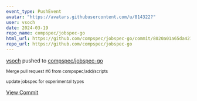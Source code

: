```yaml
---
event_type: PushEvent
avatar: "https://avatars.githubusercontent.com/u/814322?"
user: vsoch
date: 2024-03-19
repo_name: compspec/jobspec-go
html_url: https://github.com/compspec/jobspec-go/commit/8020a01a65da42124cfc695ad4222325dd2a1f77
repo_url: https://github.com/compspec/jobspec-go
---
```


<a href='https://github.com/vsoch' target='_blank'>vsoch</a> pushed to <a href='https://github.com/compspec/jobspec-go' target='_blank'>compspec/jobspec-go</a>

<small>Merge pull request #6 from compspec/add/scripts

update jobspec for experimental types</small>

<a href='https://github.com/compspec/jobspec-go/commit/8020a01a65da42124cfc695ad4222325dd2a1f77' target='_blank'>View Commit</a>